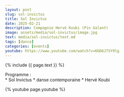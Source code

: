 ```yaml
---
layout: post
slug: sol-invictus
title: Sol Invictus
date: 2025-02-21
description: Compagnie Hervé Koubi (Pin Galant)
image: assets/media/sol-invictus/image.jpg
text: media/sol-invictus/text.md
tags: [dance]
categories: [events]
youtube: https://www.youtube.com/watch?v=6bD6J7SY9lg
---
```


{% include  {{ page.text }} %}

Programme : <br>* Sol Invictus * danse contemporaine * Hervé Koubi <br>

{% youtube page.youtube %}

